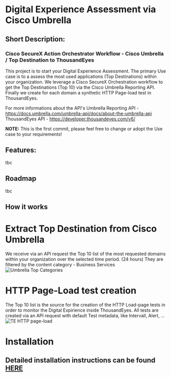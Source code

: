 # Digital Experience Assessment via Cisco Umbrella
## Short Description:
### Cisco SecureX Action Orchestrator Workflow - Cisco Umbrella / Top Destination to ThousandEyes
This project is to start your Digital Experience Assessment. 
The primary Use case is to a assess the most used applications (Top Destinations) within your organization.
We leverage a Cisco SecureX Orchestration workflow to get the Top Destinations (Top 10) via the Cisco Umbrella Reporting API.
Finally we create for each domain a synthetic HTTP Page-load test in ThousandEyes.

For more informations about the API's
  Umbrella Reporting API - https://docs.umbrella.com/umbrella-api/docs/about-the-umbrella-api
  ThousandEyes API - https://developer.thousandeyes.com/v6/

**NOTE:**
  This is the first commit, please feel free to change or adopt the Use case to your requirements!


## Features:
  tbc
## Roadmap
  tbc
  
  
## How it works

# Extract Top Destination from Cisco Umbrella
We receive via an API request the Top 10 list of the most requested domains within your organization over the selected time period. (24 hours)
They are filtered by the content category - Business Services
![Umbrella Top Categories](https://files.readme.io/87c54e3-top_categories_dns_only.png)

# HTTP Page-Load test creation
The Top 10 list is the source for the creation of the HTTP Load-page tests in order to monitor the Digital Expirience inside ThousandEyes.
All tests are created via an API request with default Test metadata, like Intervall, Alert, ...
![TE HTTP page-load](https://gblobscdn.gitbook.com/assets%2F-M4QARF6s57qxMrOHDTZ%2Fsync%2Fc3d13233b3338ad0f75ba262e74a5a44c103ed93.png?alt=media)


# Installation
## Detailed installation instructions can be found [HERE](https://github.com/P0nt05/Scallop/blob/main/INSTALL.md)

